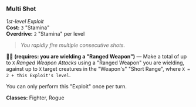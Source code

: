 ### Multi Shot
*1st-level Exploit*  
**Cost:** `3` "Stamina"  
**Overdrive:** `2` "Stamina" per level  

> *You rapidly fire multiple consecutive shots.*

🔷🔷 **(requires: you are wielding a "Ranged Weapon")** — Make a total of up to `X` *Ranged Weapon Attacks* using a "Ranged Weapon" you are wielding, against up to `X` target creatures in the "Weapon's" "Short Range", where `X = 2 + this Exploit's level`.

You can only perform this "Exploit" once per turn.

**Classes:** Fighter, Rogue
